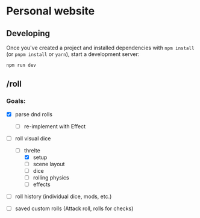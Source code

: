 # Personal website

## Developing

Once you've created a project and installed dependencies with `npm install` (or `pnpm install` or `yarn`), start a development server:

```bash
npm run dev
```

## /roll

### Goals:
- [x] parse dnd rolls
  - [ ] re-implement with Effect
- [ ] roll visual dice
  - [ ] threlte
    - [x] setup
    - [ ] scene layout
    - [ ] dice
    - [ ] rolling physics
    - [ ] effects
- [ ] roll history (individual dice, mods, etc.)
- [ ] saved custom rolls (Attack roll, rolls for checks)


